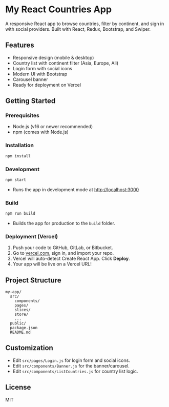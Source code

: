 # My React Countries App

A responsive React app to browse countries, filter by continent, and sign in with social providers. Built with React, Redux, Bootstrap, and Swiper.

## Features
- Responsive design (mobile & desktop)
- Country list with continent filter (Asia, Europe, All)
- Login form with social icons
- Modern UI with Bootstrap
- Carousel banner
- Ready for deployment on Vercel

## Getting Started

### Prerequisites
- Node.js (v16 or newer recommended)
- npm (comes with Node.js)

### Installation
```bash
npm install
```

### Development
```bash
npm start
```
- Runs the app in development mode at [http://localhost:3000](http://localhost:3000)

### Build
```bash
npm run build
```
- Builds the app for production to the `build` folder.

### Deployment (Vercel)
1. Push your code to GitHub, GitLab, or Bitbucket.
2. Go to [vercel.com](https://vercel.com/), sign in, and import your repo.
3. Vercel will auto-detect Create React App. Click **Deploy**.
4. Your app will be live on a Vercel URL!

## Project Structure
```
my-app/
  src/
    components/
    pages/
    slices/
    store/
    ...
  public/
  package.json
  README.md
```

## Customization
- Edit `src/pages/Login.js` for login form and social icons.
- Edit `src/components/Banner.js` for the banner/carousel.
- Edit `src/components/ListCountries.js` for country list logic.

## License
MIT 